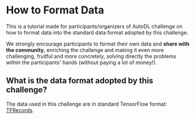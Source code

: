 How to Format Data
========

This is a tutorial made for participants/organizers of AutoDL challenge on how to format data into the standard data format adopted by this challenge.

We strongly encourage participants to format their own data and **share with the community**, enriching the challenge and making it even more challenging, fruitful and more concretely, solving directly the problems within the participants' hands (without paying a lot of money!).

## What is the data format adopted by this challenge?

The data used in this challenge are in standard TensorFlow format: [TFRecords](https://www.tensorflow.org/programmers_guide/datasets#consuming_tfrecord_data).
